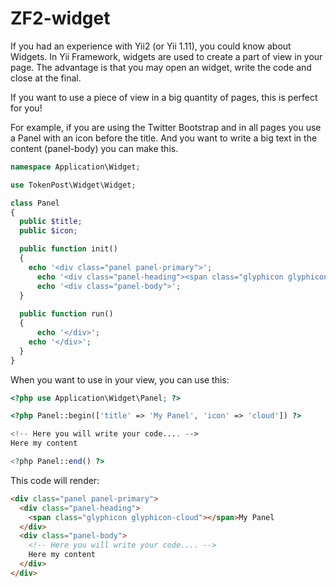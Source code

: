 ZF2-widget
==========

If you had an experience with Yii2 (or Yii 1.11), you could know about Widgets.
In Yii Framework, widgets are used to create a part of view in your page. The advantage is that you may open an widget, write the code and close at the final.

If you want to use a piece of view in a big quantity of pages, this is perfect for you!

For example, if you are using the Twitter Bootstrap and in all pages you use a Panel with an icon before the title. And you want to write a big text in the content (panel-body) you can make this.

```php
namespace Application\Widget;

use TokenPost\Widget\Widget;

class Panel
{
  public $title;
  public $icon;

  public function init()
  {
    echo '<div class="panel panel-primary">';
      echo '<div class="panel-heading"><span class="glyphicon glyphicon-' . $this->icon . '"></span>' . $this->title . '</div>';
      echo '<div class="panel-body">';
  }
  
  public function run()
  {
      echo '</div>';
    echo '</div>';
  }
}
```

When you want to use in your view, you can use this:

```php
<?php use Application\Widget\Panel; ?>

<?php Panel::begin(['title' => 'My Panel', 'icon' => 'cloud']) ?>

<!-- Here you will write your code.... -->
Here my content

<?php Panel::end() ?>

```

This code will render:

```html
<div class="panel panel-primary">
  <div class="panel-heading">
    <span class="glyphicon glyphicon-cloud"></span>My Panel
  </div>
  <div class="panel-body">
    <!-- Here you will write your code.... -->
    Here my content
  </div>
</div>
```
